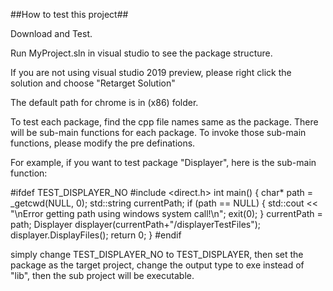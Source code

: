 ##How to test this project##

Download and Test.

Run MyProject.sln in visual studio to see the package structure.

If you are not using visual studio 2019 preview, please right click the solution and choose "Retarget Solution"

The default path for chrome is in (x86) folder.

To test each package, find the cpp file names same as the package. There will be sub-main functions for each package. To invoke those sub-main functions, please modify the pre definations.

For example, if you want to test package "Displayer", here is the sub-main function:

#ifdef TEST_DISPLAYER_NO
#include <direct.h>
int main() {
	char* path = _getcwd(NULL, 0);
	std::string currentPath;
	if (path == NULL)
	{
		std::cout << "\nError getting path using windows system call!\n";
		exit(0);
	}
	currentPath = path;
	Displayer displayer(currentPath+"/displayerTestFiles");
	displayer.DisplayFiles();
	return 0;
}
#endif

simply change  TEST_DISPLAYER_NO to TEST_DISPLAYER, then set the package as the target project, change the output type to exe instead of "lib", then the sub project will be executable.

